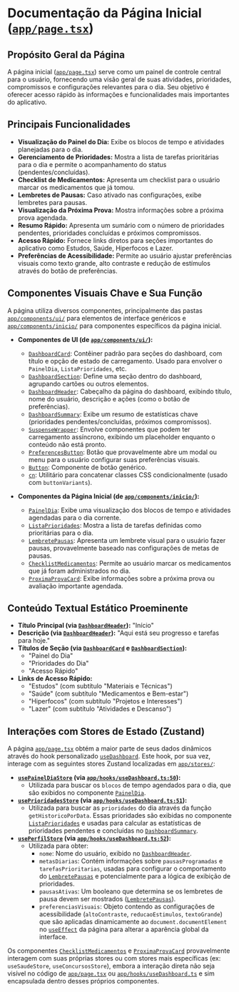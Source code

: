 # Documentação da Página Inicial ([`app/page.tsx`](app/page.tsx:1))

## Propósito Geral da Página

A página inicial ([`app/page.tsx`](app/page.tsx:1)) serve como um painel de controle central para o usuário, fornecendo uma visão geral de suas atividades, prioridades, compromissos e configurações relevantes para o dia. Seu objetivo é oferecer acesso rápido às informações e funcionalidades mais importantes do aplicativo.

## Principais Funcionalidades

*   **Visualização do Painel do Dia:** Exibe os blocos de tempo e atividades planejadas para o dia.
*   **Gerenciamento de Prioridades:** Mostra a lista de tarefas prioritárias para o dia e permite o acompanhamento do status (pendentes/concluídas).
*   **Checklist de Medicamentos:** Apresenta um checklist para o usuário marcar os medicamentos que já tomou.
*   **Lembretes de Pausas:** Caso ativado nas configurações, exibe lembretes para pausas.
*   **Visualização da Próxima Prova:** Mostra informações sobre a próxima prova agendada.
*   **Resumo Rápido:** Apresenta um sumário com o número de prioridades pendentes, prioridades concluídas e próximos compromissos.
*   **Acesso Rápido:** Fornece links diretos para seções importantes do aplicativo como Estudos, Saúde, Hiperfocos e Lazer.
*   **Preferências de Acessibilidade:** Permite ao usuário ajustar preferências visuais como texto grande, alto contraste e redução de estímulos através do botão de preferências.

## Componentes Visuais Chave e Sua Função

A página utiliza diversos componentes, principalmente das pastas [`app/components/ui/`](app/components/ui/) para elementos de interface genéricos e [`app/components/inicio/`](app/components/inicio/) para componentes específicos da página inicial.

*   **Componentes de UI (de [`app/components/ui/`](app/components/ui/)):**
    *   [`DashboardCard`](app/components/ui/DashboardCard.tsx:6): Contêiner padrão para seções do dashboard, com título e opção de estado de carregamento. Usado para envolver o `PainelDia`, `ListaPrioridades`, etc.
    *   [`DashboardSection`](app/components/ui/DashboardSection.tsx:7): Define uma seção dentro do dashboard, agrupando cartões ou outros elementos.
    *   [`DashboardHeader`](app/components/ui/DashboardHeader.tsx:8): Cabeçalho da página do dashboard, exibindo título, nome do usuário, descrição e ações (como o botão de preferências).
    *   [`DashboardSummary`](app/components/ui/DashboardSummary.tsx:9): Exibe um resumo de estatísticas chave (prioridades pendentes/concluídas, próximos compromissos).
    *   [`SuspenseWrapper`](app/components/ui/SuspenseWrapper.tsx:10): Envolve componentes que podem ter carregamento assíncrono, exibindo um placeholder enquanto o conteúdo não está pronto.
    *   [`PreferencesButton`](app/components/ui/PreferencesButton.tsx:11): Botão que provavelmente abre um modal ou menu para o usuário configurar suas preferências visuais.
    *   [`Button`](app/components/ui/Button.tsx:12): Componente de botão genérico.
    *   [`cn`](app/lib/utils.ts:19): Utilitário para concatenar classes CSS condicionalmente (usado com `buttonVariants`).

*   **Componentes da Página Inicial (de [`app/components/inicio/`](app/components/inicio/)):**
    *   [`PainelDia`](app/components/inicio/PainelDia.tsx:13): Exibe uma visualização dos blocos de tempo e atividades agendadas para o dia corrente.
    *   [`ListaPrioridades`](app/components/inicio/ListaPrioridades.tsx:14): Mostra a lista de tarefas definidas como prioritárias para o dia.
    *   [`LembretePausas`](app/components/inicio/LembretePausas.tsx:15): Apresenta um lembrete visual para o usuário fazer pausas, provavelmente baseado nas configurações de metas de pausas.
    *   [`ChecklistMedicamentos`](app/components/inicio/ChecklistMedicamentos.tsx:16): Permite ao usuário marcar os medicamentos que já foram administrados no dia.
    *   [`ProximaProvaCard`](app/components/inicio/ProximaProvaCard.tsx:17): Exibe informações sobre a próxima prova ou avaliação importante agendada.

## Conteúdo Textual Estático Proeminente

*   **Título Principal (via [`DashboardHeader`](app/components/ui/DashboardHeader.tsx:89)):** "Início"
*   **Descrição (via [`DashboardHeader`](app/components/ui/DashboardHeader.tsx:92)):** "Aqui está seu progresso e tarefas para hoje."
*   **Títulos de Seção (via [`DashboardCard`](app/components/ui/DashboardCard.tsx:6) e [`DashboardSection`](app/components/ui/DashboardSection.tsx:7)):**
    *   "Painel do Dia"
    *   "Prioridades do Dia"
    *   "Acesso Rápido"
*   **Links de Acesso Rápido:**
    *   "Estudos" (com subtítulo "Materiais e Técnicas")
    *   "Saúde" (com subtítulo "Medicamentos e Bem-estar")
    *   "Hiperfocos" (com subtítulo "Projetos e Interesses")
    *   "Lazer" (com subtítulo "Atividades e Descanso")

## Interações com Stores de Estado (Zustand)

A página [`app/page.tsx`](app/page.tsx:1) obtém a maior parte de seus dados dinâmicos através do hook personalizado [`useDashboard`](app/hooks/useDashboard.ts:18). Este hook, por sua vez, interage com as seguintes stores Zustand localizadas em [`app/stores/`](app/stores/):

*   **[`usePainelDiaStore`](app/stores/painelDiaStore.ts:4) (via [`app/hooks/useDashboard.ts:50`](app/hooks/useDashboard.ts:50)):**
    *   Utilizada para buscar os `blocos` de tempo agendados para o dia, que são exibidos no componente [`PainelDia`](app/components/inicio/PainelDia.tsx:13).
*   **[`usePrioridadesStore`](app/stores/prioridadesStore.ts:5) (via [`app/hooks/useDashboard.ts:51`](app/hooks/useDashboard.ts:51)):**
    *   Utilizada para buscar as `prioridades` do dia através da função `getHistoricoPorData`. Essas prioridades são exibidas no componente [`ListaPrioridades`](app/components/inicio/ListaPrioridades.tsx:14) e usadas para calcular as estatísticas de prioridades pendentes e concluídas no [`DashboardSummary`](app/components/ui/DashboardSummary.tsx:9).
*   **[`usePerfilStore`](app/stores/perfilStore.ts:6) (via [`app/hooks/useDashboard.ts:52`](app/hooks/useDashboard.ts:52)):**
    *   Utilizada para obter:
        *   `nome`: Nome do usuário, exibido no [`DashboardHeader`](app/components/ui/DashboardHeader.tsx:91).
        *   `metasDiarias`: Contém informações sobre `pausasProgramadas` e `tarefasPrioritarias`, usadas para configurar o comportamento do [`LembretePausas`](app/components/inicio/LembretePausas.tsx:15) e potencialmente para a lógica de exibição de prioridades.
        *   `pausasAtivas`: Um booleano que determina se os lembretes de pausa devem ser mostrados ([`LembretePausas`](app/components/inicio/LembretePausas.tsx:144)).
        *   `preferenciasVisuais`: Objeto contendo as configurações de acessibilidade (`altoContraste`, `reducaoEstimulos`, `textoGrande`) que são aplicadas dinamicamente ao `document.documentElement` no [`useEffect`](app/page.tsx:62) da página para alterar a aparência global da interface.

Os componentes [`ChecklistMedicamentos`](app/components/inicio/ChecklistMedicamentos.tsx:16) e [`ProximaProvaCard`](app/components/inicio/ProximaProvaCard.tsx:17) provavelmente interagem com suas próprias stores ou com stores mais específicas (ex: `useSaudeStore`, `useConcursosStore`), embora a interação direta não seja visível no código de [`app/page.tsx`](app/page.tsx:1) ou [`app/hooks/useDashboard.ts`](app/hooks/useDashboard.ts:1) e sim encapsulada dentro desses próprios componentes.
